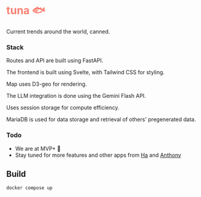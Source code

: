 # <span style="color:salmon">tuna 🐟</span>
Current trends around the world, canned.

### Stack
Routes and API are built using FastAPI. 

The frontend is built using Svelte, with Tailwind CSS for styling. 

Map uses D3-geo for rendering. 

The LLM integration is done using the Gemini Flash API.

Uses session storage for compute efficiency.

MariaDB is used for data storage and retrieval of others' pregenerated data.

### Todo
- We are at MVP+ 🎉
- Stay tuned for more features and other apps from [Ha](https://github.com/galacticmice) and [Anthony](https://github.com/Anthony0448)

## Build
```
docker compose up
```
